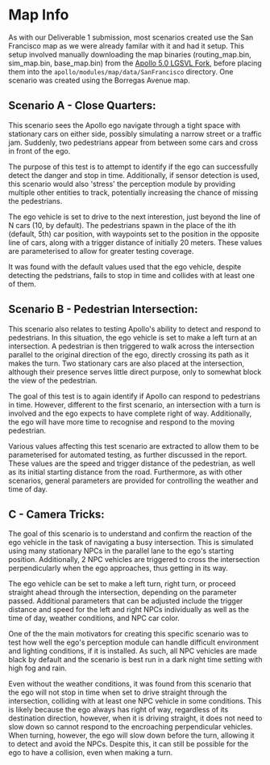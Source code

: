 # Map Info

As with our Deliverable 1 submission, most scenarios created use the San Francisco map as we were already familar with it and had it setup. This setup involved manually downloading the map binaries (routing_map.bin, sim_map.bin, base_map.bin) from the [Apollo 5.0 LGSVL Fork](https://github.com/lgsvl/apollo-5.0/tree/simulator/modules/map/data/san_francisco), before placing them into the `apollo/modules/map/data/SanFrancisco` directory. One scenario was created using the Borregas Avenue map.


## Scenario A - Close Quarters:
This scenario sees the Apollo ego navigate through a tight space with stationary cars on either side, possibly simulating a narrow street or a traffic jam. Suddenly, two pedestrians appear from between some cars and cross in front of the ego.

The purpose of this test is to attempt to identify if the ego can successfully detect the danger and stop in time. Additionally, if sensor detection is used, this scenario would also 'stress' the perception module by providing multiple other entities to track, potentially increasing the chance of missing the pedestrians.

The ego vehicle is set to drive to the next interestion, just beyond the line of N cars (10, by default). The pedestrians spawn in the place of the ith (default, 5th) car position, with waypoints set to the position in the opposite line of cars, along with a trigger distance of initially 20 meters. These values are parameterised to allow for greater testing coverage.

It was found with the default values used that the ego vehicle, despite detecting the pedstrians, fails to stop in time and collides with at least one of them.


## Scenario B - Pedestrian Intersection:
This scenario also relates to testing Apollo's ability to detect and respond to pedestrians. In this situation, the ego vehicle is set to make a left turn at an intersection. A pedestrian is then triggered to walk across the intersection parallel to the original direction of the ego, directly crossing its path as it makes the turn. Two stationary cars are also placed at the intersection, although their presence serves little direct purpose, only to somewhat block the view of the pedestrian.

The goal of this test is to again identify if Apollo can respond to pedestrians in time. However, different to the first scenario, an intersection with a turn is involved and the ego expects to have complete right of way. Additionally, the ego will have more time to recognise and respond to the moving pedestrian.

Various values affecting this test scenario are extracted to allow them to be parameterised for automated testing, as further discussed in the report. These values are the speed and trigger distance of the pedestrian, as well as its initial starting distance from the road. Furthermore, as with other scenarios, general parameters are provided for controlling the weather and time of day.


## C - Camera Tricks:
The goal of this scenario is to understand and confirm the reaction of the ego vehicle in the task of navigating a busy intersection. This is simulated using many stationary NPCs in the parallel lane to the ego's starting position. Additionally, 2 NPC vehicles are triggered to cross the intersection perpendicularly when the ego approaches, thus getting in its way.

The ego vehicle can be set to make a left turn, right turn, or proceed straight ahead through the intersection, depending on the parameter passed. Additional parameters that can be adjusted include the trigger distance and speed for the left and right NPCs individually as well as the time of day, weather conditions, and NPC car color.

One of the the main motivators for creating this specific scenario was to test how well the ego's perception module can handle difficult environment and lighting conditions, if it is installed. As such, all NPC vehicles are made black by default and the scenario is best run in a dark night time setting with high fog and rain.

Even without the weather conditions, it was found from this scenario that the ego will not stop in time when set to drive straight through the intersection, colliding with at least one NPC vehicle in some conditions. This is likely because the ego always has right of way, regardless of its destination direction, however, when it is driving straight, it does not need to slow down so cannot respond to the encroaching perpendicular vehicles. When turning, however, the ego will slow down before the turn, allowing it to detect and avoid the NPCs. Despite this, it can still be possible for the ego to have a collision, even when making a turn. 